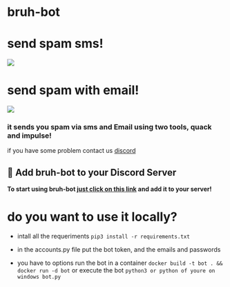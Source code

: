 <h1>bruh-bot</h1>

<h1>send spam sms!</h1>
<img src="https://media.discordapp.net/attachments/817228555258953738/817377441748221952/unknown.png">

<h1>send spam with email!</h1>
<img src="https://media.discordapp.net/attachments/817228555258953738/817377305051529216/unknown.png">

<h3>it sends you spam via sms and Email  using two tools, quack and impulse!</h3>

if you have some problem contact us <a href="https://discord.gg/DPYXzgZQhN">discord</a>

## 👏 Add bruh-bot to your Discord Server
**To start using bruh-bot [just click on this link](https://discord.com/api/oauth2/authorize?client_id=817060522067099679&permissions=51200&scope=bot) and add it to your server!**

<h1> do you want to use it locally?</h1>

- intall all the requeriments ```pip3 install -r requirements.txt```

- in the accounts.py file put the bot token, and the emails and passwords

- you have to options run the bot in a container ```docker build -t bot . && docker run -d bot``` or execute the bot ```python3 or python of youre on windows bot.py```

